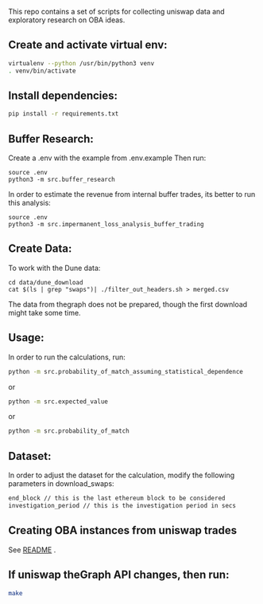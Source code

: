 This repo contains a set of scripts for collecting uniswap data and exploratory
research on OBA ideas.

## Create and activate virtual env:
```bash
virtualenv --python /usr/bin/python3 venv
. venv/bin/activate
```

## Install dependencies:
```bash
pip install -r requirements.txt
```

## Buffer Research:

Create a .env with the example from .env.example
Then run:
```
source .env
python3 -m src.buffer_research
```

In order to estimate the revenue from internal buffer trades, its better to run this analysis:

```
source .env
python3 -m src.impermanent_loss_analysis_buffer_trading
```

## Create Data:
To work with the Dune data:
```
cd data/dune_download
cat $(ls | grep "swaps")| ./filter_out_headers.sh > merged.csv
```
The data from thegraph does not be prepared, though the first download might take some time.


## Usage:

In order to run the calculations, run:
```bash
python -m src.probability_of_match_assuming_statistical_dependence
```
or
```bash
python -m src.expected_value
```
or
```bash
python -m src.probability_of_match
```

## Dataset:

In order to adjust the dataset for the calculation, modify the following parameters in download_swaps:

```bash
end_block // this is the last ethereum block to be considered
investigation_period // this is the investigation period in secs
```

## Creating OBA instances from uniswap trades

See [README](oba_from_uniswap/README.md) .

## If uniswap theGraph API changes, then run:
```bash
make
```